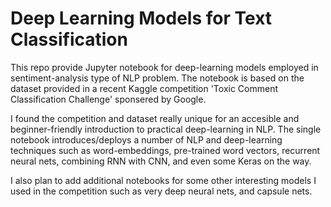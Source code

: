 # Deep Learning Models for Text Classification

This repo provide Jupyter notebook for deep-learning models employed in sentiment-analysis type of NLP problem. 
The notebook is based on the dataset provided in a recent Kaggle competition 'Toxic Comment Classification Challenge' sponsered by Google.

I found the competition and dataset really unique for an accesible and beginner-friendly introduction to practical deep-learning in NLP. The single notebook introduces/deploys a number of NLP and deep-learning techniques such as word-embeddings, pre-trained word vectors, recurrent neural nets, combining RNN with CNN, and even some Keras on the way.

I also plan to add additional notebooks for some other interesting models I used in the competition such as very deep neural nets, and capsule nets.
